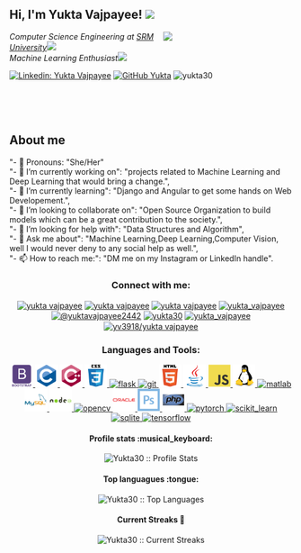 <h2> Hi, I'm Yukta Vajpayee! <img src="https://media.giphy.com/media/mGcNjsfWAjY5AEZNw6/giphy.gif" width="50"></h2>
<img align='right' src="https://media.giphy.com/media/ieyl9zmCjO4b4t6qoY/giphy.gif" width="230">
<p><em>Computer Science Engineering at <a href="http://www.srmist.edu.in">SRM University</a><img src="https://media.giphy.com/media/fYSnHlufseco8Fh93Z/giphy.gif" width="30"></br>Machine Learning Enthusiast</a><img src="https://media.giphy.com/media/WUlplcMpOCEmTGBtBW/giphy.gif" width="30"> 
</em></p>

[![Linkedin: Yukta Vajpayee](https://img.shields.io/badge/-Yukta-blue?style=flat-square&logo=Linkedin&logoColor=white&link=https://www.linkedin.com/in/yukta-vajpayee-620a3b19b/)](https://www.linkedin.com/in/yukta-vajpayee-620a3b19b/)
[![GitHub Yukta](https://img.shields.io/github/followers/Yukta30?label=follow&style=social)](https://github.com/Yukta30)
<img src="https://komarev.com/ghpvc/?username=yukta30&label=Profile%20views&color=0e75b6&style=flat" alt="yukta30" />







<br>
<br>
<br>
<h2 align="left">About me</h2>



"- 📄 Pronouns:                       "She/Her" <br>
"- 🔭 I’m currently working on":      "projects related to Machine Learning and Deep Learning that would bring a change.",<br>
"- 🌱 I’m currently learning":        "Django and Angular to get some hands on Web Developement.",<br>
"- 👯 I’m looking to collaborate on": "Open Source Organization to build models which can be a great contribution to the society.",<br>
"- 🤔 I’m looking for help with":     "Data Structures and Algorithm",<br>
"- 💬 Ask me about":                  "Machine Learning,Deep Learning,Computer Vision, well I would never deny to any social help as well.",<br>
"- 📫 How to reach me:":              "DM me on my Instagram or LinkedIn handle".<br>
	




<h3 align="center">Connect with me:</h3>
<p align="center">
<a href="https://linkedin.com/in/yukta vajpayee" target="blank"><img align="center" src="https://raw.githubusercontent.com/rahuldkjain/github-profile-readme-generator/master/src/images/icons/Social/linked-in-alt.svg" alt="yukta vajpayee" height="30" width="40" /></a>
<a href="https://kaggle.com/yukta vajpayee" target="blank"><img align="center" src="https://raw.githubusercontent.com/rahuldkjain/github-profile-readme-generator/master/src/images/icons/Social/kaggle.svg" alt="yukta vajpayee" height="30" width="40" /></a>
<a href="https://fb.com/yukta vajpayee" target="blank"><img align="center" src="https://raw.githubusercontent.com/rahuldkjain/github-profile-readme-generator/master/src/images/icons/Social/facebook.svg" alt="yukta vajpayee" height="30" width="40" /></a>
<a href="https://instagram.com/yukta_vajpayee" target="blank"><img align="center" src="https://raw.githubusercontent.com/rahuldkjain/github-profile-readme-generator/master/src/images/icons/Social/instagram.svg" alt="yukta_vajpayee" height="30" width="40" /></a>
<a href="https://medium.com/@yuktavajpayee2442" target="blank"><img align="center" src="https://raw.githubusercontent.com/rahuldkjain/github-profile-readme-generator/master/src/images/icons/Social/medium.svg" alt="@yuktavajpayee2442" height="30" width="40" /></a>
<a href="https://www.codechef.com/users/yukta30" target="blank"><img align="center" src="https://cdn.jsdelivr.net/npm/simple-icons@3.1.0/icons/codechef.svg" alt="yukta30" height="30" width="40" /></a>
<a href="https://www.hackerrank.com/yukta_vajpayee" target="blank"><img align="center" src="https://raw.githubusercontent.com/rahuldkjain/github-profile-readme-generator/master/src/images/icons/Social/hackerrank.svg" alt="yukta_vajpayee" height="30" width="40" /></a>
<a href="https://auth.geeksforgeeks.org/user/yv3918/yukta vajpayee" target="blank"><img align="center" src="https://raw.githubusercontent.com/rahuldkjain/github-profile-readme-generator/master/src/images/icons/Social/geeks-for-geeks.svg" alt="yv3918/yukta vajpayee" height="30" width="40" /></a>
</p>

<h3 align="center">Languages and Tools:</h3>
<p align="center"> <a href="https://getbootstrap.com" target="_blank"> <img src="https://raw.githubusercontent.com/devicons/devicon/master/icons/bootstrap/bootstrap-plain-wordmark.svg" alt="bootstrap" width="40" height="40"/> </a> <a href="https://www.cprogramming.com/" target="_blank"> <img src="https://raw.githubusercontent.com/devicons/devicon/master/icons/c/c-original.svg" alt="c" width="40" height="40"/> </a> <a href="https://www.w3schools.com/cpp/" target="_blank"> <img src="https://raw.githubusercontent.com/devicons/devicon/master/icons/cplusplus/cplusplus-original.svg" alt="cplusplus" width="40" height="40"/> </a> <a href="https://www.w3schools.com/css/" target="_blank"> <img src="https://raw.githubusercontent.com/devicons/devicon/master/icons/css3/css3-original-wordmark.svg" alt="css3" width="40" height="40"/> </a> <a href="https://flask.palletsprojects.com/" target="_blank"> <img src="https://www.vectorlogo.zone/logos/pocoo_flask/pocoo_flask-icon.svg" alt="flask" width="40" height="40"/> </a> <a href="https://git-scm.com/" target="_blank"> <img src="https://www.vectorlogo.zone/logos/git-scm/git-scm-icon.svg" alt="git" width="40" height="40"/> </a> <a href="https://www.w3.org/html/" target="_blank"> <img src="https://raw.githubusercontent.com/devicons/devicon/master/icons/html5/html5-original-wordmark.svg" alt="html5" width="40" height="40"/> </a> <a href="https://www.java.com" target="_blank"> <img src="https://raw.githubusercontent.com/devicons/devicon/master/icons/java/java-original.svg" alt="java" width="40" height="40"/> </a> <a href="https://developer.mozilla.org/en-US/docs/Web/JavaScript" target="_blank"> <img src="https://raw.githubusercontent.com/devicons/devicon/master/icons/javascript/javascript-original.svg" alt="javascript" width="40" height="40"/> </a> <a href="https://www.linux.org/" target="_blank"> <img src="https://raw.githubusercontent.com/devicons/devicon/master/icons/linux/linux-original.svg" alt="linux" width="40" height="40"/> </a> <a href="https://www.mathworks.com/" target="_blank"> <img src="https://upload.wikimedia.org/wikipedia/commons/2/21/Matlab_Logo.png" alt="matlab" width="40" height="40"/> </a> <a href="https://www.mysql.com/" target="_blank"> <img src="https://raw.githubusercontent.com/devicons/devicon/master/icons/mysql/mysql-original-wordmark.svg" alt="mysql" width="40" height="40"/> </a> <a href="https://nodejs.org" target="_blank"> <img src="https://raw.githubusercontent.com/devicons/devicon/master/icons/nodejs/nodejs-original-wordmark.svg" alt="nodejs" width="40" height="40"/> </a> <a href="https://opencv.org/" target="_blank"> <img src="https://www.vectorlogo.zone/logos/opencv/opencv-icon.svg" alt="opencv" width="40" height="40"/> </a> <a href="https://www.oracle.com/" target="_blank"> <img src="https://raw.githubusercontent.com/devicons/devicon/master/icons/oracle/oracle-original.svg" alt="oracle" width="40" height="40"/> </a> <a href="https://www.photoshop.com/en" target="_blank"> <img src="https://raw.githubusercontent.com/devicons/devicon/master/icons/photoshop/photoshop-line.svg" alt="photoshop" width="40" height="40"/> </a> <a href="https://www.php.net" target="_blank"> <img src="https://raw.githubusercontent.com/devicons/devicon/master/icons/php/php-original.svg" alt="php" width="40" height="40"/> </a>  <a href="https://pytorch.org/" target="_blank"> <img src="https://www.vectorlogo.zone/logos/pytorch/pytorch-icon.svg" alt="pytorch" width="40" height="40"/> </a> <a href="https://scikit-learn.org/" target="_blank"> <img src="https://upload.wikimedia.org/wikipedia/commons/0/05/Scikit_learn_logo_small.svg" alt="scikit_learn" width="40" height="40"/> </a> <a href="https://www.sqlite.org/" target="_blank"> <img src="https://www.vectorlogo.zone/logos/sqlite/sqlite-icon.svg" alt="sqlite" width="40" height="40"/> </a> <a href="https://www.tensorflow.org" target="_blank"> <img src="https://www.vectorlogo.zone/logos/tensorflow/tensorflow-icon.svg" alt="tensorflow" width="40" height="40"/> </a> </p>


<h4 align="center">Profile stats :musical_keyboard:</h4>

<p align="center"><img src="https://github-readme-stats.vercel.app/api?username=Yukta30&show_icons=true&theme=dark" alt="Yukta30 :: Profile Stats" /></p>

<h4 align="center">Top languagues :tongue:</h4>

<p align="center"><img src="https://github-readme-stats.vercel.app/api/top-langs/?username=Yukta30&langs_count=10&theme=tokyonight&layout=compact" alt="Yukta30 :: Top Languages" /></p>

<h4 align="center">Current Streaks 🧆</h4>

<p align="center"><img src="https://github-readme-streak-stats.herokuapp.com/?user=Yukta30&theme=dark" alt="Yukta30 :: Current Streaks" /></p>
